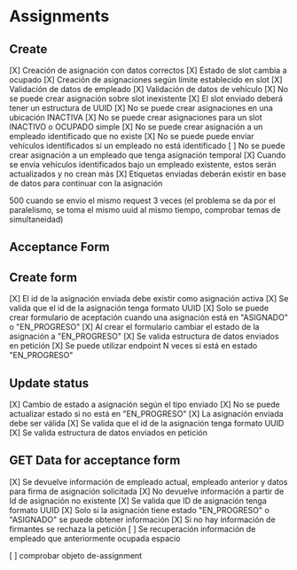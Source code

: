# Assignments
## Create
[X] Creación de asignación con datos correctos
[X] Estado de slot cambia a ocupado
[X] Creación de asignaciones según límite establecido en slot
[X] Validación de datos de empleado
[X] Validación de datos de vehículo
[X] No se puede crear asignación sobre slot inexistente
[X] El slot enviado deberá tener un estructura de UUID
[X] No se puede crear asignaciones en una ubicación INACTIVA
[X] No se puede crear asignaciones para un slot INACTIVO o OCUPADO simple
[X] No se puede crear asignación a un empleado identificado que no existe
[X] No se puede puede envíar vehículos identificados si un empleado no está identificado
[ ] No se puede crear asignación a un empleado que tenga asignación temporal
[X] Cuando se envía vehículos identificados bajo un empleado existente, estos serán actualizados y no crean más
[X] Etiquetas enviadas deberán existir en base de datos para continuar con la asignación

500 cuando se envío el mismo request 3 veces (el problema se da por el paralelismo, se toma el mismo uuid al mismo tiempo, comprobar temas de simultaneidad)

## Acceptance Form
## Create form
[X] El id de la asignación enviada debe existir como asignación activa
[X] Se valida que el id de la asignación tenga formato UUID
[X] Solo se puede crear formulario de aceptación cuando una asignación está en "ASIGNADO" o "EN_PROGRESO"
[X] Al crear el formulario cambiar el estado de la asignación a "EN_PROGRESO"
[X] Se valida estructura de datos enviados en petición
[X] Se puede utilizar endpoint N veces si está en estado "EN_PROGRESO"

## Update status
[X] Cambio de estado a asignación según el tipo enviado
[X] No se puede actualizar estado si no está en "EN_PROGRESO"
[X] La asignación enviada debe ser válida
[X] Se valida que el id de la asignación tenga formato UUID
[X] Se valida estructura de datos enviados en petición

## GET Data for acceptance form
[X] Se devuelve información de empleado actual, empleado anterior y datos para firma de asignación solicitada
[X] No devuelve información a partir de Id de asignación no existente
[X] Se valida que ID de asignación tenga formato UUID
[X] Solo si la asignación tiene estado "EN_PROGRESO" o "ASIGNADO" se puede obtener información
[X] Si no hay información de firmantes se rechaza la petición
[ ] Se recuperación información de empleado que anteriormente ocupada espacio


[ ] comprobar objeto de-assignment



